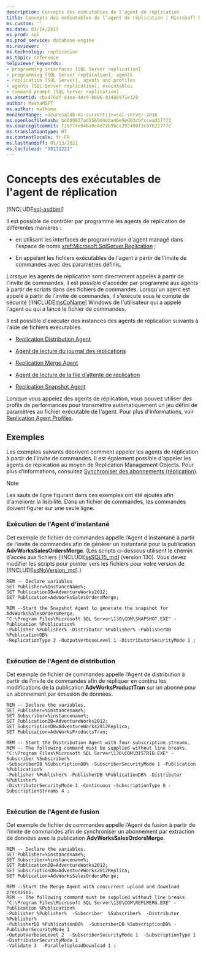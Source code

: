 ```yaml
---
description: Concepts des exécutables de l'agent de réplication
title: Concepts des exécutables de l’agent de réplication | Microsoft Docs
ms.custom: ''
ms.date: 03/14/2017
ms.prod: sql
ms.prod_service: database-engine
ms.reviewer: ''
ms.technology: replication
ms.topic: reference
helpviewer_keywords:
- programming interfaces [SQL Server replication]
- programming [SQL Server replication], agents
- replication [SQL Server], agents and profiles
- agents [SQL Server replication], executables
- command prompt [SQL Server replication]
ms.assetid: cba476df-d4ea-44c9-bb86-81488971e328
author: MashaMSFT
ms.author: mathoma
monikerRange: =azuresqldb-mi-current||>=sql-server-2016
ms.openlocfilehash: bd6886f7ad5569d4eba40e9e603c9fccead17f71
ms.sourcegitcommit: f29f74e04ba9c4d72b9bcc292490f3c076227f7c
ms.translationtype: HT
ms.contentlocale: fr-FR
ms.lasthandoff: 01/13/2021
ms.locfileid: "98171221"
---
```

# <a name="replication-agent-executables-concepts"></a>Concepts des exécutables de l'agent de réplication
[!INCLUDE[sql-asdbmi](../../../includes/applies-to-version/sql-asdbmi.md)]

  Il est possible de contrôler par programme les agents de réplication de différentes manières :  
  
-   en utilisant les interfaces de programmation d'agent managé dans l'espace de noms <xref:Microsoft.SqlServer.Replication> ;  
  
-   En appelant les fichiers exécutables de l'agent à partir de l'invite de commandes avec des paramètres définis.  
  
 Lorsque les agents de réplication sont directement appelés à partir de l'invite de commandes, il est possible d'accéder par programme aux agents à partir de scripts dans des fichiers de commandes. Lorsqu'un agent est appelé à partir de l'invite de commandes, il s'exécute sous le compte de sécurité [!INCLUDE[msCoName](../../../includes/msconame-md.md)] Windows de l'utilisateur qui a appelé l'agent ou qui a lancé le fichier de commandes.  
  
 Il est possible d'exécuter des instances des agents de réplication suivants à l'aide de fichiers exécutables.  
  
-   [Replication Distribution Agent](../../../relational-databases/replication/agents/replication-distribution-agent.md)  
  
-   [Agent de lecture du journal des réplications](../../../relational-databases/replication/agents/replication-log-reader-agent.md)  
  
-   [Replication Merge Agent](../../../relational-databases/replication/agents/replication-merge-agent.md)  
  
-   [Agent de lecture de la file d’attente de réplication](../../../relational-databases/replication/agents/replication-queue-reader-agent.md)  
  
-   [Replication Snapshot Agent](../../../relational-databases/replication/agents/replication-snapshot-agent.md)  
  
 Lorsque vous appelez des agents de réplication, vous pouvez utiliser des profils de performances pour transmettre automatiquement un jeu défini de paramètres au fichier exécutable de l'agent. Pour plus d'informations, voir [Replication Agent Profiles](../../../relational-databases/replication/agents/replication-agent-profiles.md).  
  
## <a name="examples"></a>Exemples  
 Les exemples suivants décrivent comment appeler les agents de réplication à partir de l'invite de commandes. Il est également possible d'appeler les agents de réplication au moyen de Replication Management Objects. Pour plus d’informations, consultez [Synchroniser des abonnements &#40;réplication&#41;](../../../relational-databases/replication/synchronize-data.md).  
  
> [!NOTE]  
>  Les sauts de ligne figurant dans ces exemples ont été ajoutés afin d'améliorer la lisibilité. Dans un fichier de commandes, les commandes doivent figurer sur une seule ligne.  
  
### <a name="running-the-snapshot-agent"></a>Exécution de l'Agent d'instantané  
 Cet exemple de fichier de commandes appelle l’Agent d’instantané à partir de l’invite de commandes afin de générer un instantané pour la publication **AdvWorksSalesOrdersMerge**. (Les scripts ci-dessous utilisent le chemin d’accès aux fichiers [!INCLUDE[ssSQL15_md](../../../includes/sssql16-md.md)] (version 130). Vous devez modifier les scripts pour pointer vers les fichiers pour votre version de [!INCLUDE[ssNoVersion_md](../../../includes/ssnoversion-md.md)].)  
  
```  
REM -- Declare variables  
SET Publisher=%InstanceName%;  
SET PublicationDB=AdventureWorks2012;   
SET Publication=AdvWorksSalesOrdersMerge;   
  
REM --Start the Snapshot Agent to generate the snapshot for AdvWorksSalesOrdersMerge.  
"C:\Program Files\Microsoft SQL Server\130\COM\SNAPSHOT.EXE" -Publication %Publication%   
-Publisher %Publisher% -Distributor %Publisher% -PublisherDB %PublicationDB%   
-ReplicationType 2 -OutputVerboseLevel 1 -DistributorSecurityMode 1 ;  
  
```  
  
### <a name="running-the-distribution-agent"></a>Exécution de l'Agent de distribution  
 Cet exemple de fichier de commandes appelle l’Agent de distribution à partir de l’invite de commandes afin de répliquer en continu les modifications de la publication **AdvWorksProductTran** sur un abonné pour un abonnement par émission de données.  
  
```  
REM -- Declare the variables.  
SET Publisher=%instancename%;  
SET Subscriber=%instancename%;  
SET PublicationDB=AdventureWorks2012;  
SET SubscriptionDB=AdventureWorks2012Replica;   
SET Publication=AdvWorksProductsTran;  
  
REM -- Start the Distribution Agent with four subscription streams.  
REM -- The following command must be supplied without line breaks.  
"C:\Program Files\Microsoft SQL Server\130\COM\DISTRIB.EXE" -Subscriber %Subscriber%   
-SubscriberDB %SubscriptionDB% -SubscriberSecurityMode 1 -Publication %Publication%   
-Publisher %Publisher% -PublisherDB %PublicationDB% -Distributor %Publisher%   
-DistributorSecurityMode 1 -Continuous -SubscriptionType 0 -SubscriptionStreams 4 ;  
  
```  
  
### <a name="running-the-merge-agent"></a>Exécution de l'Agent de fusion  
 Cet exemple de fichier de commandes appelle l’Agent de fusion à partir de l’invite de commandes afin de synchroniser un abonnement par extraction de données avec la publication **AdvWorksSalesOrdersMerge**.  
  
```  
REM -- Declare the variables.  
SET Publisher=%instancename%;  
SET Subscriber=%instancename%;  
SET PublicationDB=AdventureWorks2012;  
SET SubscriptionDB=AdventureWorks2012Replica;   
SET Publication=AdvWorksSalesOrdersMerge;  
  
REM --Start the Merge Agent with concurrent upload and download processes.  
REM -- The following command must be supplied without line breaks.  
"C:\Program Files\Microsoft SQL Server\130\COM\REPLMERG.EXE" -Publication %Publication%    
-Publisher %Publisher%  -Subscriber  %Subscriber%  -Distributor %Publisher%    
-PublisherDB %PublicationDB%  -SubscriberDB %SubscriptionDB% -PublisherSecurityMode 1    
-OutputVerboseLevel 2  -SubscriberSecurityMode 1  -SubscriptionType 1 -DistributorSecurityMode 1    
-Validate 3  -ParallelUploadDownload 1 ;  
  
```  
  
  
